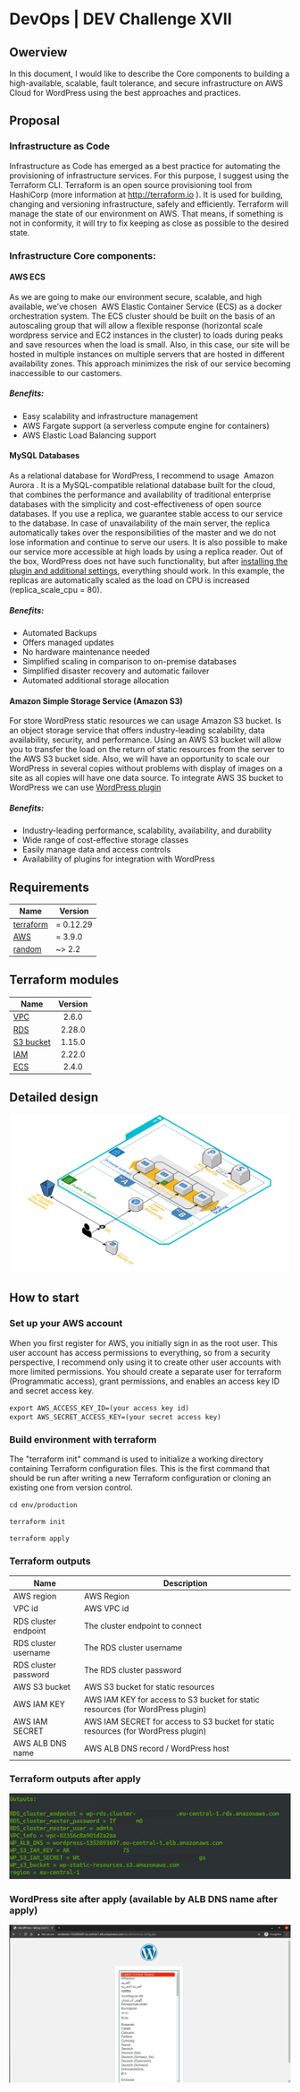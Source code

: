 # DevOps | DEV Challenge XVII
## Owerview
In this document, I would like to describe the Core components to building a high-available, scalable, fault tolerance, and secure infrastructure on AWS Cloud for WordPress using the best approaches and practices.

## Proposal
### Infrastructure as Code
Infrastructure as Code has emerged as a best practice for automating the provisioning of infrastructure services. For this purpose, I suggest using the Terraform CLI. Terraform is an open source provisioning tool from HashiCorp (more information at http://terraform.io​ ). It is used for building, changing and versioning infrastructure, safely and efficiently. Terraform will manage the state of our environment on AWS. That means, if something is not in conformity, it will try to fix keeping as close as possible to the desired state.

### Infrastructure Core components:
#### AWS ECS
As we are going to make our environment secure, scalable, and high available, we’ve
chosen ​ AWS Elastic Container Service​ (ECS) as a docker orchestration system. The ECS cluster should be built on the basis of an autoscaling group that will allow a flexible response (horizontal scale wordpress service and EC2 instances in the cluster) to loads during peaks and save resources when the load is small. Also, in this case, our site will be hosted in multiple instances on multiple servers that are hosted in different availability zones. This approach minimizes the risk of our service becoming inaccessible to our castomers.
##### Benefits:
- Easy scalability and infrastructure management
- AWS Fargate support (a serverless compute engine for containers)
- AWS Elastic Load Balancing support

#### MySQL Databases
As a relational database for WordPress, I recommend to usage ​ Amazon Aurora​ . It is a MySQL-compatible relational database built for the cloud, that combines the performance and availability of traditional enterprise databases with the simplicity and cost-effectiveness of open source databases. If you use a replica, we guarantee stable access to our service to the database. In case of unavailability of the main server, the replica automatically takes over the responsibilities of the master and we do not lose information and continue to serve our users. It is also possible to make our service more accessible at high loads by using a replica reader. Out of the box, WordPress does not have such functionality, but after [installing the plugin and additional settings](https://pantheon.io/docs/hyperdb), everything should work. In this example, the replicas are automatically scaled as the load on CPU is increased (replica_scale_cpu = 80).
##### Benefits:
- Automated Backups
- Offers managed updates
- No hardware maintenance needed
- Simplified scaling in comparison to on-premise databases
- Simplified disaster recovery and automatic failover
- Automated additional storage allocation

#### Amazon Simple Storage Service (Amazon S3)
For store WordPress static resources we can usage Amazon S3 bucket. Is an object storage service that offers industry-leading scalability, data availability, security, and performance. Using an AWS S3 bucket will allow you to transfer the load on the return of static resources from the server to the AWS S3 bucket side. Also, we will have an opportunity to scale our WordPress in several copies without problems with display of images on a site as all copies will have one data source. To integrate AWS 3S bucket to WordPress we can use [WordPress plugin](https://wordpress.org/plugins/amazon-s3-and-cloudfront/)
##### Benefits:
- Industry-leading performance, scalability, availability, and durability
- Wide range of cost-effective storage classes
- Easily manage data and access controls
- Availability of plugins for integration with WordPress

## Requirements

| Name | Version |
|------|---------|
| [terraform](https://www.terraform.io/) | = 0.12.29 |
| [AWS](https://registry.terraform.io/providers/hashicorp/aws/latest) | = 3.9.0 |
| [random](https://registry.terraform.io/providers/hashicorp/random/latest) | ~> 2.2 |

## Terraform modules

| Name | Version |
|------|:-------:|
| [VPC](https://registry.terraform.io/modules/terraform-aws-modules/vpc/aws/latest) | 2.6.0 |
| [RDS](https://registry.terraform.io/modules/terraform-aws-modules/rds-aurora/aws/latest) | 2.28.0 |
| [S3 bucket](https://registry.terraform.io/modules/terraform-aws-modules/s3-bucket/aws/latest) | 1.15.0 |
| [IAM](https://registry.terraform.io/modules/terraform-aws-modules/iam/aws/latest) | 2.22.0 |
| [ECS](https://registry.terraform.io/providers/hashicorp/aws/latest/docs/resources/ecs_cluster) | 2.4.0 |

## Detailed design
![AWS Infrastructure](img/infrastructure.png?raw=true "Title")

## How to start
### Set up your AWS account
When you first register for AWS, you initially sign in as the root user. This user account has access permissions to everything, so from a security perspective, I recommend only using it to create other user accounts with more limited permissions. You should create a separate user for terraform (Programmatic access), grant permissions, and enables an access key ID and secret access key.
```
export AWS_ACCESS_KEY_ID=(your access key id)
export AWS_SECRET_ACCESS_KEY=(your secret access key)
```

### Build environment with terraform
The "terraform init" command is used to initialize a working directory containing Terraform configuration files. This is the first command that should be run after writing a new Terraform configuration or cloning an existing one from version control.
```
cd env/production
```
```
terraform init
```
```
terraform apply
```

### Terraform outputs

| Name | Description |
|------|-------------|
| AWS region | AWS Region |
| VPC id | AWS VPC id |
| RDS cluster endpoint | The cluster endpoint to connect |
| RDS cluster username | The RDS cluster username |
| RDS cluster password | The RDS cluster password |
| AWS S3 bucket | AWS S3 bucket for static resources |
| AWS IAM KEY | AWS IAM KEY for access to S3 bucket for static resources (for WordPress plugin) |
| AWS IAM SECRET | AWS IAM SECRET for access to S3 bucket for static resources (for WordPress plugin) |
| AWS ALB DNS name | AWS ALB DNS record  / WordPress host |

### Terraform outputs after apply
![Terraform output](img/output.jpg?raw=true "Title")

### WordPress site after apply (available by ALB DNS name after apply)
![WordPress](img/wp.jpg?raw=true "Title")
